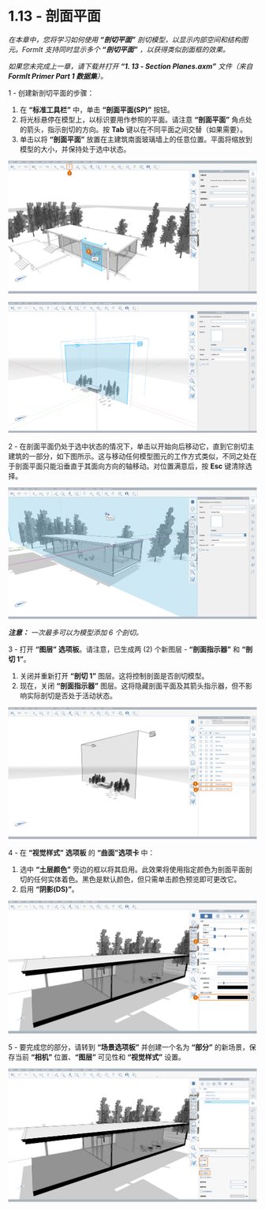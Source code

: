 # 1.13 - 剖面平面

_在本章中，您将学习如何使用_ _**“剖切平面”**_ _剖切模型，以显示内部空间和结构图元。FormIt 支持同时显示多个_ _**“剖切平面”**_ _，以获得类似剖面框的效果。_

_如果您未完成上一章，请下载并打开_ _**“1. 13 - Section Planes.axm”**_ _文件（来自_ _**FormIt Primer Part 1 数据集**）。_

1 - 创建新剖切平面的步骤：

1. 在 **“标准工具栏”** 中，单击 **“剖面平面(SP)”** 按钮。
2. 将光标悬停在模型上，以标识要用作参照的平面。请注意 **“剖面平面”** 角点处的箭头，指示剖切的方向。按 **Tab** 键以在不同平面之间交替（如果需要）。
3. 单击以将 **“剖面平面”** 放置在主建筑南面玻璃墙上的任意位置。平面将缩放到模型的大小，并保持处于选中状态。

![Section plane preview when hovering over the glass wall.](<../../.gitbook/assets/0 (6).png>)

![Scaled section plane after being placed.](<../../.gitbook/assets/1 (19) (1).png>)

2 - 在剖面平面仍处于选中状态的情况下，单击以开始向后移动它，直到它剖切主建筑的一部分，如下图所示。这与移动任何模型图元的工作方式类似，不同之处在于剖面平面只能沿垂直于其面向方向的轴移动。对位置满意后，按 **Esc** 键清除选择。

![](<../../.gitbook/assets/2 (11) (1).png>)

_**注意：**_ _一次最多可以为模型添加 6 个剖切。_

3 - 打开 **“图层”** **选项板**。请注意，已生成两 (2) 个新图层 - **“剖面指示器”** 和 **“剖切 1”**。

1. 关闭并重新打开 **“剖切 1”** 图层。这将控制剖面是否剖切模型。
2. 现在，关闭 **“剖面指示器”** 图层。这将隐藏剖面平面及其箭头指示器，但不影响实际剖切是否处于活动状态。

![](<../../.gitbook/assets/3 (6) (1).png>)

4 - 在 **“视觉样式”** **选项板** 的 **“曲面”选项卡** 中：

1. 选中 **“土层颜色”** 旁边的框以将其启用。此效果将使用指定颜色为剖面平面剖切的任何实体着色。黑色是默认颜色，但只需单击颜色预览即可更改它。
2. 启用 **“阴影(DS)”**。

![](../../.gitbook/assets/poche.png)

5 - 要完成您的部分，请转到 **“场景选项板”** 并创建一个名为 **“部分”** 的新场景，保存当前 **“相机”** 位置、**“图层”** 可见性和 **“视觉样式”** 设置。

![](<../../.gitbook/assets/5 (7).png>)
